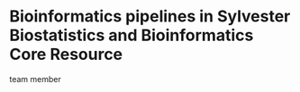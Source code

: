 # Bioinformatics pipelines in Sylvester Biostatistics and Bioinformatics Core Resource
team member

